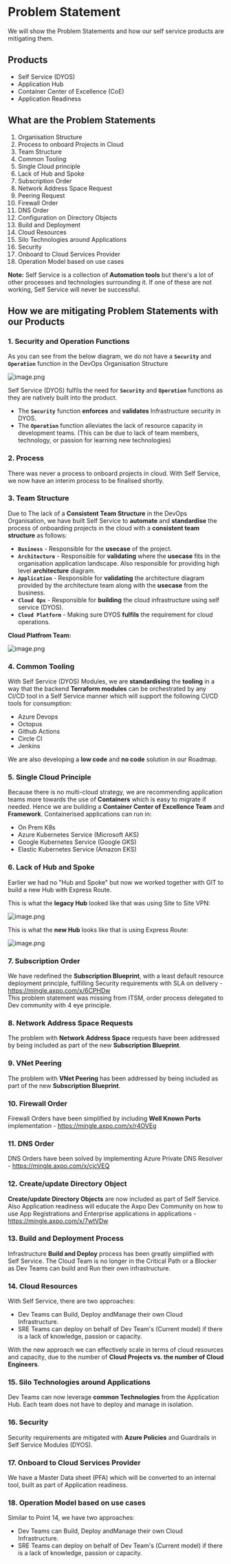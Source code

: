 # Problem Statement

We will show the Problem Statements and how our self service products are mitigating them.

## Products

- Self Service (DYOS)
- Application Hub
- Container Center of Excellence (CoE)
- Application Readiness

## What are the Problem Statements

1. Organisation Structure
2. Process to onboard Projects in Cloud
3. Team Structure
4. Common Tooling
5. Single Cloud principle
6. Lack of Hub and Spoke
7. Subscription Order
8. Network Address Space Request
9. Peering Request
10. Firewall Order
11. DNS Order
12. Configuration on Directory Objects
13. Build and Deployment
14. Cloud Resources
15. Silo Technologies around Applications
16. Security
17. Onboard to Cloud Services Provider
18. Operation Model based on use cases  

**Note:** Self Service is a collection of **Automation tools** but there's a lot of other processes and technologies surrounding it. If one of these are not working, Self Service will never be successful.  

## How we are mitigating Problem Statements with our Products

### 1. Security and Operation Functions

As you can see from the below diagram, we do not have a **`Security`** and **`Operation`** function in the DevOps Organisation Structure  

![image.png](/assets/Overview/Project_Structure.PNG)

Self Service (DYOS) fulfils the need for **`Security`** and **`Operation`** functions as they are natively built into the product.

- The **`Security`** function **enforces** and **validates** Infrastructure security in DYOS.  
- The **`Operation`** function alleviates the lack of resource capacity in development teams. (This can be due to lack of team members, technology, or passion for learning new technologies)

### 2. Process

There was never a process to onboard projects in cloud. With Self Service, we now have an interim process to be finalised shortly.

### 3. Team Structure

Due to The lack of a **Consistent Team Structure** in the DevOps Organisation, we have built Self Service to **automate** and **standardise** the process of onboarding projects in the cloud with a **consistent team structure** as follows:

- **`Business`** - Responsible for the **usecase** of the project.
- **`Architecture`** - Responsible for **validating** where the **usecase** fits in the organisation application landscape. Also responsible for providing high level **architecture** diagram.  
- **`Application`** - Responsible for **validating** the architecture diagram provided by the architecture team along with the **usecase** from the business.
- **`Cloud Ops`** - Responsible for **building** the cloud infrastructure using self service (DYOS).
- **`Cloud Platform`** - Making sure DYOS **fulfils** the requirement for cloud operations.

**Cloud Platfrom Team:**  

![image.png](/assets/Overview/Cloud-platform-team.png)

### 4. Common Tooling

With Self Service (DYOS) Modules, we are **standardising** the **tooling** in a way that the backend **Terraform modules** can be orchestrated by any CI/CD tool in a Self Service manner which will support the following CI/CD tools for consumption:  

- Azure Devops
- Octopus
- Github Actions
- Circle CI
- Jenkins

We are also developing a **low code** and **no code** solution in our Roadmap.

### 5. Single Cloud Principle

Because there is no multi-cloud strategy, we are recommending application teams more towards the use of **Containers** which is easy to migrate if needed. Hence we are building a **Container Center of Excellence Team** and **Framework**. Containerised applications can run in:  

- On Prem K8s
- Azure Kubernetes Service (Microsoft AKS)
- Google Kubernetes Service (Google GKS)
- Elastic Kubernetes Service (Amazon EKS)

### 6. Lack of Hub and Spoke

Earlier we had no "Hub and Spoke" but now we worked together with GIT to build a new Hub with Express Route.  

This is what the **legacy Hub** looked like that was using Site to Site VPN:  

![image.png](/assets/Overview/legacy-hub-and-spoke.png)

This is what the **new Hub** looks like that is using Express Route:  

![image.png](/assets/Overview/new-hub-and-spoke.png)  

### 7. Subscription Order


We have redefined the **Subscription Blueprint**, with a least default resource deployment principle, fulfilling Security requirements with SLA on delivery - https://mingle.axpo.com/x/6CPHDw  
This problem statement was missing from ITSM, order process delegated to Dev community with 4 eye principle.  

### 8. Network Address Space Requests

The problem with **Network Address Space** requests have been addressed by being included as part of the new **Subscription Blueprint**.  

### 9. VNet Peering

The problem with **VNet Peering** has been addressed by being included as part of the new **Subscription Blueprint**.  

### 10. Firewall Order

Firewall Orders have been simplified by including **Well Known Ports** implementation - https://mingle.axpo.com/x/r4OVEg  

### 11. DNS Order

DNS Orders have been solved by implementing Azure Private DNS Resolver - https://mingle.axpo.com/x/cjcVEQ  

### 12. Create/update Directory Object

**Create/update Directory Objects** are now included as part of Self Service. Also Application readiness will educate the Axpo Dev Community on how to use App Registrations and Enterprise applications in applications - https://mingle.axpo.com/x/7wtVDw  

### 13. Build and Deployment Process

Infrastructure **Build and Deploy** process has been greatly simplified with Self Service. The Cloud Team is no longer in the Critical Path or a Blocker as Dev Teams can build and Run their own infrastructure.  

### 14. Cloud Resources

With Self Service, there are two approaches:  

- Dev Teams can Build, Deploy andManage their own Cloud Infrastructure.  
- SRE Teams can deploy on behalf of Dev Team's (Current model) if there is a lack of knowledge, passion or capacity.  

With the new approach we can effectively scale in terms of cloud resources and capacity, due to the number of **Cloud Projects vs. the number of Cloud Engineers**.  

### 15. Silo Technologies around Applications

Dev Teams can now leverage **common Technologies** from the Application Hub. Each team does not have to deploy and manage in isolation.  

### 16. Security

Security requirements are mitigated with **Azure Policies** and Guardrails in Self Service Modules (DYOS).  

### 17. Onboard to Cloud Services Provider

We have a Master Data sheet (PFA) which will be converted to an internal tool, built as part of Application readiness.  

### 18. Operation Model based on use cases

Similar to Point 14, we have two approaches:

- Dev Teams can Build, Deploy andManage their own Cloud Infrastructure.  
- SRE Teams can deploy on behalf of Dev Team's (Current model) if there is a lack of knowledge, passion or capacity.  
